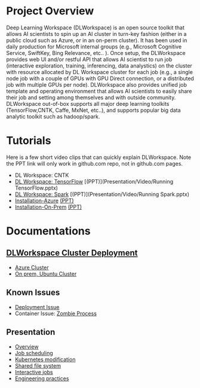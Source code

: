 # [](#header-1)Project Overview

Deep Learning Workspace (DLWorkspace) is an open source toolkit that allows AI scientists to spin up an AI cluster in turn-key fashion (either in a public cloud such as Azure, or in an on-perm cluster). It has been used in daily production for Microsoft internal groups (e.g., Microsoft Cognitive Service, SwiftKey, Bing Relevance, etc.. ).
Once setup, the DLWorkspace provides web UI and/or restful API that allows AI scientist to run job (interactive exploration, training, inferencing, data analystics)
on the cluster with resource allocated by DL Workspace cluster for each job (e.g., a single node job with a couple of GPUs with GPU Direct connection, or a distributed job with multiple GPUs per node). DLWorkspace also provides
unified job template and operating environment that allows AI scientists to easily share their job and setting among themselves and with outside community. DLWorkspace out-of-box supports all major deep learning toolkits (TensorFlow,CNTK, Caffe, MxNet, etc..), and supports popular big data analytic toolkit such as hadoop/spark. 

# [](#header-2)Tutorials

Here is a few short video clips that can quickly explain DLWorkspace. Note the PPT link will only work in github.com repo, not in github.com pages. 

* DL Workspace: CNTK
* [DL Workspace: TensorFlow](https://youtu.be/Xa7exVurUmE) [(PPT)](Presentation/Video/Running TensorFlow.pptx)
* [DL Workspace: Spark](https://youtu.be/9kV9_w-eQYY) [(PPT)](Presentation/Video/Running Spark.pptx)
* [Installation-Azure](https://youtu.be/inDcl85-TRw) [(PPT)](Presentation/Video/Installation-Azure.pptx)
* [Installation-On-Prem](https://youtu.be/nKLmt8Ace50) [(PPT)](Presentation/Video/Installation-On-Prem.pptx)

# [](#header-3)Documentations

## [DLWorkspace Cluster Deployment](deployment/Readme.md)

* [Azure Cluster](deployment/Azure.md)
* [On prem, Ubuntu Cluster](deployment/Ubuntu.md)

## Known Issues

* [Deployment Issue](deployment/Deployment_Issue.md)
* Container Issue: [Zombie Process](KnownIssues/zombie_process.md)

## Presentation

* [Overview](Presentation/1707/DL_Workspace_Overall.pptx)
* [Job scheduling](Presentation/1707/job_scheduling_runtime.pptx)
* [Kubernetes modification](Presentation/1707/Kubernetes_Modifications.pptx)
* [Shared file system](Presentation/1707/DL_Workspace_Cluster_Deployment_GlusterFS.pptx)
* [Interactive jobs](Presentation/1707/interactive_job.pptx)
* [Engineering practices](Presentation/1707/DL_Workspace_Engineering_Practices.pptx)








